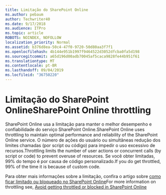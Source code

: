 ```yaml
---
title: Limitação do SharePoint Online
ms.author: pebaum
author: Techwriter40
ms.date: 9/17/2018
ms.audience: ITPro
ms.topic: article
ROBOTS: NOINDEX, NOFOLLOW
localization_priority: Normal
ms.assetid: b376d8ea-50c4-47f0-9720-50d80aa3f7f1
ms.openlocfilehash: 4b144e951b1997f9464522d3052dfcba0fa5d198
ms.sourcegitcommit: a65d196d00adb70045af5caca9828fe44b951f61
ms.translationtype: MT
ms.contentlocale: pt-BR
ms.lasthandoff: 09/04/2019
ms.locfileid: "36750220"
---
```

# <a name="sharepoint-online-throttling"></a><span data-ttu-id="5047b-102">Limitação do SharePoint Online</span><span class="sxs-lookup"><span data-stu-id="5047b-102">SharePoint Online throttling</span></span>

<span data-ttu-id="5047b-103">SharePoint Online usa a limitação para manter o melhor desempenho e confiabilidade do serviço SharePoint Online.</span><span class="sxs-lookup"><span data-stu-id="5047b-103">SharePoint Online uses throttling to maintain optimal performance and reliability of the SharePoint Online service.</span></span> <span data-ttu-id="5047b-104">O número de ações do usuário ou simultâneas redução dos limites chamadas (por script ou código) para impedir o uso excessivo de recursos.</span><span class="sxs-lookup"><span data-stu-id="5047b-104">Throttling limits the number of user actions or concurrent calls (by script or code) to prevent overuse of resources.</span></span> <span data-ttu-id="5047b-105">Se você obter limitadas, 99% do tempo é por causa de código personalizado.</span><span class="sxs-lookup"><span data-stu-id="5047b-105">If you do get throttled, 99% of the time it is because of custom code.</span></span>
  
<span data-ttu-id="5047b-106">Para obter mais informações sobre a limitação, confira o artigo sobre [como ficar limitado ou bloqueado no SharePoint Online](https://go.microsoft.com/fwlink/?linkid=2022019)</span><span class="sxs-lookup"><span data-stu-id="5047b-106">For more information on throttling see, [Avoid getting throttled or blocked in SharePoint Online](https://go.microsoft.com/fwlink/?linkid=2022019)</span></span>
  

